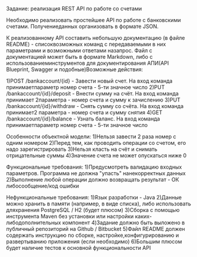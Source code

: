 Задание: реализация REST API по работе со счетами

Необходимо реализовать простейшее API по работе с банковскими счетами. 
Получениеданных организовать в формате JSON.

К реализованному API составить небольшую документацию (в файле README) - списоквозможных команд с передаваемыми в них параметрами и возможными ответами назапрос. Файл с документацией может быть в формате Markdown, либо с использованиеминструментов для документирования АПИ(API Blueprint, Swagger и подобные)Возможные действия:

1)POST /bankaccount/{id}​ - Завести новый счет. На вход команда принимаетпараметр номер счета - 5-ти значное число
2)PUT /bankaccount/{id}/deposit​ - Внести сумму на счёт. На вход команда принимает 2параметра - номер счета и сумму к зачислению
3)PUT /bankaccount/{id}/withdraw​ - Снять сумму со счёта. На вход команда принимает2 параметра - номер счета и сумму снятия
4)GET /bankaccount/{id}/balance​ - Узнать баланс. На вход команда принимаетпараметр номер счета - 5-ти значное число

Особенности объектной модели:
1)Нельзя завести 2 раза номер с одним номером
2)Перед тем, как проводить операции со счетом, его надо зарегистрировать
3)Нельзя класть на счёт и снимать отрицательные суммы
4)Значение счета не может опускаться ниже 0

Функциональные требования:
1)Предусмотреть валидацию входных параметров. Программа не должна "упасть" нанекорректных данных
2)Выполнение любой операции должно возвращать результат - ОК либосообщение/код ошибки

Нефункциональные требования:
1)Язык разработки - Java
2)Данные можно хранить в памяти (например, в виде списка), либо использовать дляхранения PostgreSQL / H2 (будет плюсом)
3)Сборка с помощью инструмента Maven без установки или настройки каких-либодополнительных компонент
4)Задание должно быть выложено в публичный репозиторий на Github / Bitbucket
5)Файл README должен содержать инструкцию по сборке, настройке,конфигурированию и развертыванию приложения (если необходимо)
6)Большим плюсом будет наличие тестов к основной функциональности API
